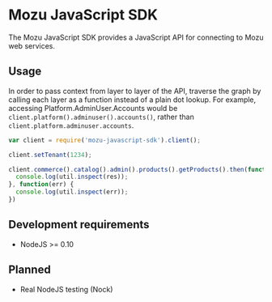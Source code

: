 # Mozu JavaScript SDK

The Mozu JavaScript SDK provides a JavaScript API for connecting to Mozu web services.

## Usage

In order to pass context from layer to layer of the API, traverse the graph by calling each layer as a function instead of a plain dot lookup. For example, accessing Platform.AdminUser.Accounts would be `client.platform().adminuser().accounts()`, rather than `client.platform.adminuser.accounts`.

```js
var client = require('mozu-javascript-sdk').client();

client.setTenant(1234);

client.commerce().catalog().admin().products().getProducts().then(function(res) {
  console.log(util.inspect(res));
}, function(err) {
  console.log(util.inspect(err));
})
```

## Development requirements

*   NodeJS >= 0.10

## Planned

*   Real NodeJS testing (Nock)